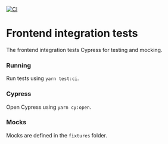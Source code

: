[![CI](https://github.com/richardhendricksen/cypress-framework/actions/workflows/main.yml/badge.svg)](https://github.com/richardhendricksen/cypress-framework/actions/workflows/main.yml)
# Frontend integration tests
The frontend integration tests Cypress for testing and mocking.

### Running
Run tests using ```yarn test:ci```.  

### Cypress
Open Cypress using ```yarn cy:open```.  

### Mocks
Mocks are defined in the `fixtures` folder.

